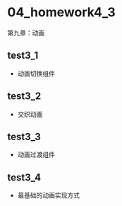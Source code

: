 # 04_homework4_3

第九章：动画

## test3_1

- 动画切换组件

## test3_2

- 交织动画

## test3_3

- 动画过渡组件

## test3_4

- 最基础的动画实现方式
